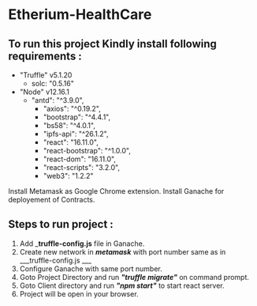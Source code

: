 # Etherium-HealthCare
## To run this project Kindly install following requirements :

* "Truffle" v5.1.20
    * solc: "0.5.16"
* "Node" v12.16.1
  * "antd": "^3.9.0",
    * "axios": "^0.19.2",
    * "bootstrap": "^4.4.1",
    * "bs58": "^4.0.1",
    * "ipfs-api": "^26.1.2",
    * "react": "16.11.0",
    * "react-bootstrap": "^1.0.0",
    * "react-dom": "16.11.0",
    * "react-scripts": "3.2.0",
    * "web3": "1.2.2"

Install Metamask as Google Chrome extension.
Install Ganache for deployement of Contracts.

## Steps to run project : 
1) Add ___truffle-config.js__ file in Ganache.
2) Create new network in ___metamask___ with port number same as in ___truffle-config.js ___
3) Configure Ganache with same port number.
4) Goto Project Directory and run ___"truffle migrate"___ on command prompt.
5) Goto Client directory and run ___"npm start"___ to start react server.
6) Project will be open in your browser.
